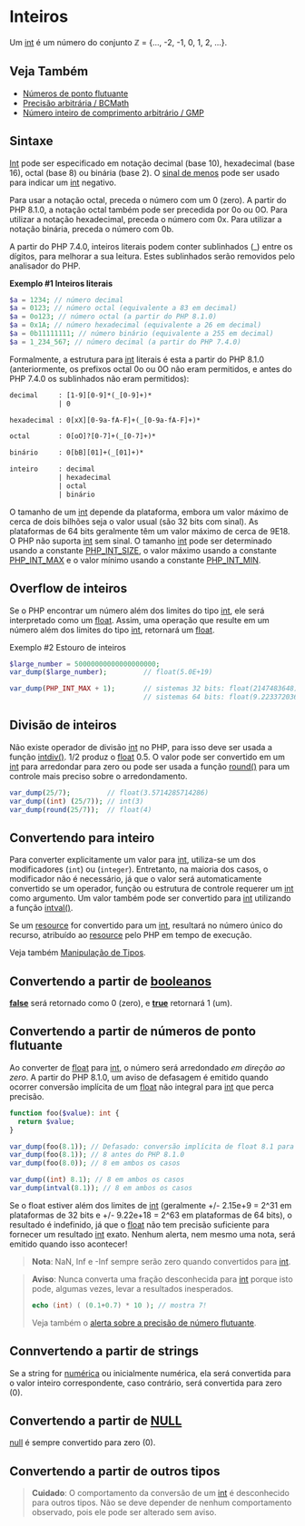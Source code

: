 # Inteiros

Um [int](https://www.php.net/manual/pt_BR/language.types.integer.php) é um número do conjunto ℤ = {..., -2, -1, 0, 1, 2, ...}.

## Veja Também

* [Números de ponto flutuante](https://www.php.net/manual/pt_BR/language.types.float.php)
* [Precisão arbitrária / BCMath](https://www.php.net/manual/pt_BR/book.bc.php)
* [Número inteiro de comprimento arbitrário / GMP](https://www.php.net/manual/pt_BR/book.gmp.php)

## Sintaxe

[Int](https://www.php.net/manual/pt_BR/language.types.integer.php) pode ser especificado em notação decimal (base 10), hexadecimal (base 16), octal (base 8) ou binária (base 2). O [sinal de menos](https://www.php.net/manual/pt_BR/language.operators.arithmetic.php) pode ser usado para indicar um [int](https://www.php.net/manual/pt_BR/language.types.integer.php) negativo.

Para usar a notação octal, preceda o número com um 0 (zero). A partir do PHP 8.1.0, a notação octal também pode ser precedida por 0o ou 0O. Para utilizar a notação hexadecimal, preceda o número com 0x. Para utilizar a notação binária, preceda o número com 0b.

A partir do PHP 7.4.0, inteiros literais podem conter sublinhados (_) entre os dígitos, para melhorar a sua leitura. Estes sublinhados serão removidos pelo analisador do PHP.

**Exemplo #1 Inteiros literais**

```php
$a = 1234; // número decimal
$a = 0123; // número octal (equivalente a 83 em decimal)
$a = 0o123; // número octal (a partir do PHP 8.1.0)
$a = 0x1A; // número hexadecimal (equivalente a 26 em decimal)
$a = 0b11111111; // número binário (equivalente a 255 em decimal)
$a = 1_234_567; // número decimal (a partir do PHP 7.4.0)
```

Formalmente, a estrutura para [int](https://www.php.net/manual/pt_BR/language.types.integer.php) literais é esta a partir do PHP 8.1.0 (anteriormente, os prefixos octal 0o ou 0O não eram permitidos, e antes do PHP 7.4.0 os sublinhados não eram permitidos):

```txt
decimal     : [1-9][0-9]*(_[0-9]+)*
            | 0

hexadecimal : 0[xX][0-9a-fA-F]+(_[0-9a-fA-F]+)*

octal       : 0[oO]?[0-7]+(_[0-7]+)*

binário     : 0[bB][01]+(_[01]+)*

inteiro     : decimal
            | hexadecimal
            | octal
            | binário
```

O tamanho de um [int](https://www.php.net/manual/pt_BR/language.types.integer.php) depende da plataforma, embora um valor máximo de cerca de dois bilhões seja o valor usual (são 32 bits com sinal). As plataformas de 64 bits geralmente têm um valor máximo de cerca de 9E18. O PHP não suporta [int](https://www.php.net/manual/pt_BR/language.types.integer.php) sem sinal. O tamanho [int](https://www.php.net/manual/pt_BR/language.types.integer.php) pode ser determinado usando a constante [PHP_INT_SIZE](https://www.php.net/manual/pt_BR/reserved.constants.php#constant.php-int-size), o valor máximo usando a constante [PHP_INT_MAX](https://www.php.net/manual/pt_BR/reserved.constants.php#constant.php-int-max) e o valor mínimo usando a constante [PHP_INT_MIN](https://www.php.net/manual/pt_BR/reserved.constants.php#constant.php-int-min).

## Overflow de inteiros

Se o PHP encontrar um número além dos limites do tipo [int](https://www.php.net/manual/pt_BR/language.types.integer.php), ele será interpretado como um [float](https://www.php.net/manual/pt_BR/language.types.float.php). Assim, uma operação que resulte em um número além dos limites do tipo [int](https://www.php.net/manual/pt_BR/language.types.integer.php), retornará um [float](https://www.php.net/manual/pt_BR/language.types.float.php).

Exemplo #2 Estouro de inteiros

```php
$large_number = 50000000000000000000;
var_dump($large_number);         // float(5.0E+19)

var_dump(PHP_INT_MAX + 1);       // sistemas 32 bits: float(2147483648)
                                 // sistemas 64 bits: float(9.2233720368548E+18)
```

## Divisão de inteiros

Não existe operador de divisão [int](https://www.php.net/manual/pt_BR/language.types.integer.php) no PHP, para isso deve ser usada a função [intdiv()](https://www.php.net/manual/pt_BR/function.intdiv.php). 1/2 produz o [float](https://www.php.net/manual/pt_BR/language.types.float.php) 0.5. O valor pode ser convertido em um [int](https://www.php.net/manual/pt_BR/language.types.integer.php) para arredondar para zero ou pode ser usada a função [round()](https://www.php.net/manual/pt_BR/function.round.php) para um controle mais preciso sobre o arredondamento.

```php
var_dump(25/7);         // float(3.5714285714286)
var_dump((int) (25/7)); // int(3)
var_dump(round(25/7));  // float(4)
```

## Convertendo para inteiro

Para converter explicitamente um valor para [int](https://www.php.net/manual/pt_BR/language.types.integer.php), utiliza-se um dos modificadores (`int`) ou (`integer`). Entretanto, na maioria dos casos, o modificador não é necessário, já que o valor será automaticamente convertido se um operador, função ou estrutura de controle requerer um [int](https://www.php.net/manual/pt_BR/language.types.integer.php) como argumento. Um valor também pode ser convertido para [int](https://www.php.net/manual/pt_BR/language.types.integer.php) utilizando a função [intval()](https://www.php.net/manual/pt_BR/function.intval.php).

Se um [resource](https://www.php.net/manual/pt_BR/language.types.resource.php) for convertido para um [int](https://www.php.net/manual/pt_BR/language.types.integer.php), resultará no número único do recurso, atribuído ao [resource](https://www.php.net/manual/pt_BR/language.types.resource.php) pelo PHP em tempo de execução.

Veja também [Manipulação de Tipos](https://www.php.net/manual/pt_BR/language.types.type-juggling.php).

## Convertendo a partir de [booleanos](https://www.php.net/manual/pt_BR/language.types.boolean.php)

[**false**](https://www.php.net/manual/pt_BR/reserved.constants.php#constant.false) será retornado como 0 (zero), e [**true**](https://www.php.net/manual/pt_BR/reserved.constants.php#constant.true) retornará 1 (um).

## Convertendo a partir de números de ponto flutuante

Ao converter de [float](https://www.php.net/manual/pt_BR/language.types.float.php) para [int](https://www.php.net/manual/pt_BR/language.types.integer.php), o número será arredondado *em direção ao zero*. A partir do PHP 8.1.0, um aviso de defasagem é emitido quando ocorrer conversão implícita de um [float](https://www.php.net/manual/pt_BR/language.types.float.php) não integral para [int](https://www.php.net/manual/pt_BR/language.types.integer.php) que perca precisão.

```php
function foo($value): int {
  return $value;
}

var_dump(foo(8.1)); // Defasado: conversão implícita de float 8.1 para int perdendo precisão a partir do PHP 8.1.0
var_dump(foo(8.1)); // 8 antes do PHP 8.1.0
var_dump(foo(8.0)); // 8 em ambos os casos

var_dump((int) 8.1); // 8 em ambos os casos
var_dump(intval(8.1)); // 8 em ambos os casos
```

Se o float estiver além dos limites de [int](https://www.php.net/manual/pt_BR/language.types.integer.php) (geralmente +/- 2.15e+9 = 2^31 em plataformas de 32 bits e +/- 9.22e+18 = 2^63 em plataformas de 64 bits), o resultado é indefinido, já que o [float](https://www.php.net/manual/pt_BR/language.types.float.php) não tem precisão suficiente para fornecer um resultado [int](https://www.php.net/manual/pt_BR/language.types.integer.php) exato. Nenhum alerta, nem mesmo uma nota, será emitido quando isso acontecer!

> **Nota**: NaN, Inf e -Inf sempre serão zero quando convertidos para [int](https://www.php.net/manual/pt_BR/language.types.integer.php).

> **Aviso**: Nunca converta uma fração desconhecida para [int](https://www.php.net/manual/pt_BR/language.types.integer.php) porque isto pode, algumas vezes, levar a resultados inesperados.
> 
> ```php
> echo (int) ( (0.1+0.7) * 10 ); // mostra 7!
> ```
> Veja também o [alerta sobre a precisão de número flutuante](https://www.php.net/manual/pt_BR/language.types.float.php#warn.float-precision).

## Connvertendo a partir de strings

Se a string for [numérica](https://www.php.net/manual/pt_BR/language.types.numeric-strings.php) ou inicialmente numérica, ela será convertida para o valor inteiro correspondente, caso contrário, será convertida para zero (0).

## Convertendo a partir de [NULL](https://www.php.net/manual/pt_BR/language.types.null.php)

[null](https://www.php.net/manual/pt_BR/reserved.constants.php#constant.null) é sempre convertido para zero (0).

## Convertendo a partir de outros tipos

> **Cuidado**: O comportamento da conversão de um [int](https://www.php.net/manual/pt_BR/language.types.integer.php) é desconhecido para outros tipos. Não se deve depender de nenhum comportamento observado, pois ele pode ser alterado sem aviso.